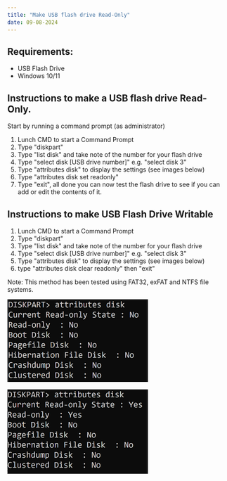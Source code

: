 ```yaml
---
title: "Make USB flash drive Read-Only"
date: 09-08-2024
---
```


## Requirements:
 - USB Flash Drive
 - Windows 10/11
   
## Instructions to make a USB flash drive Read-Only.

Start by running a command prompt (as administrator)

1. Lunch CMD to start a Command Prompt
2. Type "diskpart"
1. Type "list disk" and take note of the number for your flash drive
1. Type "select disk [USB drive number]" e.g. "select disk 3"
1. Type "attributes disk" to display the settings (see images below)
1. Type "attributes disk set readonly"
1. Type "exit", all done you can now test the flash drive to see if you can add or edit the contents of it.

## Instructions to make USB Flash Drive Writable

1. Lunch CMD to start a Command Prompt
2. Type "diskpart"
1. Type "list disk" and take note of the number for your flash drive
1. Type "select disk [USB drive number]" e.g. "select disk 3"
1. Type "attributes disk" to display the settings (see images below)
1. type "attributes disk clear readonly" then "exit"

Note: This method has been tested using FAT32, exFAT and NTFS file systems.

![DISKPART command showing Read-Only flag is set to Yes](_images/diskpart-readonly-cleared.PNG)

![DISKPART command showing Read-Only flag is set to No](_images/diskpart-readonly-set.PNG)
